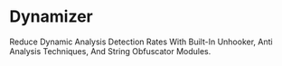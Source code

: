 # Dynamizer
Reduce Dynamic Analysis Detection Rates With Built-In Unhooker, Anti Analysis Techniques, And String Obfuscator Modules.
